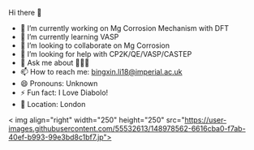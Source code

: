 Hi there 👋

- 🔭 I’m currently working on Mg Corrosion Mechanism with DFT
- 🌱 I’m currently learning VASP
- 👯 I’m looking to collaborate on Mg Corrosion
- 🤔 I’m looking for help with CP2K/QE/VASP/CASTEP
- 💬 Ask me about 🙆🏻‍♂️
- 📫 How to reach me: bingxin.li18@imperial.ac.uk
- 😄 Pronouns: Unknown
- ⚡ Fun fact: I Love Diabolo!
- 🎡 Location: London


< img align="right" width="250" height="250" src="https://user-images.githubusercontent.com/55532613/148978562-6616cba0-f7ab-40ef-b993-99e3bd8c1bf7.jp">

